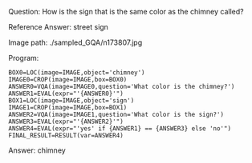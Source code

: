 Question: How is the sign that is the same color as the chimney called?

Reference Answer: street sign

Image path: ./sampled_GQA/n173807.jpg

Program:

```
BOX0=LOC(image=IMAGE,object='chimney')
IMAGE0=CROP(image=IMAGE,box=BOX0)
ANSWER0=VQA(image=IMAGE0,question='What color is the chimney?')
ANSWER1=EVAL(expr="'{ANSWER0}'")
BOX1=LOC(image=IMAGE,object='sign')
IMAGE1=CROP(image=IMAGE,box=BOX1)
ANSWER2=VQA(image=IMAGE1,question='What color is the sign?')
ANSWER3=EVAL(expr="'{ANSWER2}'")
ANSWER4=EVAL(expr="'yes' if {ANSWER1} == {ANSWER3} else 'no'")
FINAL_RESULT=RESULT(var=ANSWER4)
```
Answer: chimney

